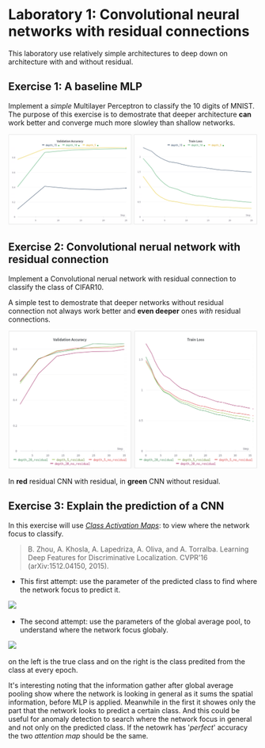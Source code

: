 #  Laboratory 1: Convolutional neural networks with residual connections

This laboratory use relatively simple architectures to deep down on architecture with and without residual.

## Exercise 1:  A baseline MLP

Implement a *simple* Multilayer Perceptron to classify the 10 digits of MNIST. The purpose of this exercise is to demostrate that deeper architecture **can** work better and converge much more slowley than shallow networks.  

![](img/es1.png)


## Exercise 2: Convolutional nerual network with residual connection
Implement a Convolutional nerual network with residual connection to classify the class of CIFAR10.

A simple test to demostrate that deeper networks without residual connection not always work better and **even deeper** ones *with* residual connections.

![](img/cnnres.png)

In **red** residual CNN with residual, in **green** CNN without residual.

## Exercise 3: Explain the prediction of a CNN
In this exercise will use [*Class Activation Maps*](http://cnnlocalization.csail.mit.edu/#:~:text=A%20class%20activation%20map%20for,decision%20made%20by%20the%20CNN.): to view where the network focus to classify.

> B. Zhou, A. Khosla, A. Lapedriza, A. Oliva, and A. Torralba. Learning Deep Features for Discriminative Localization. CVPR'16 (arXiv:1512.04150, 2015).

- This first attempt:  use the parameter of the predicted class to find where the network focus to predict it.
 
![](img/gifs/targetclass.gif)

- The second attempt: use the parameters of the global average pool, to understand where the network focus globaly.

![](img/gifs/gap.gif)

on the left is the true class and on the right is the class predited from the class at every epoch.

It's interesting noting that the information gather after global average pooling show where the network is looking in general as it sums the spatial information,  before MLP is applied. Meanwhile in the first it showes only the part that the network looks to predict a certain class. And this could be useful for anomaly detection to search where the network focus in general and not only on the predicted class. If the netowrk has '*perfect*' accuracy the two *attention map* should be the same.   


